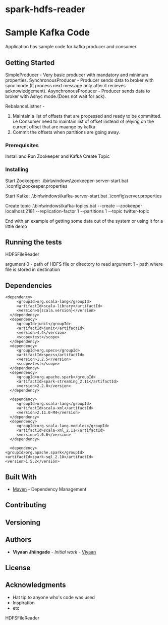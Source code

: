 # spark-hdfs-reader

# Sample Kafka Code

Application has sample code for kafka producer and consumer.

## Getting Started

SimpleProducer - Very basic producer with mandatory and minimum properties.
SynchronousProducer -  Producer sends data to broker with sync mode.(It process next message only after it recieves acknowledgement).
AsynchronousProducer - Producer sends data to broker with Asnyc mode.(Does not wait for ack).


RebalanceListner -  
1) Maintain a list of offsets that are processed and ready to be committed. 
   i.e Consumer need to maintain list of offset instead of relying on the current offset that are maange by kafka
2) Commit the offsets when partitions are going away.




### Prerequisites

Install and Run Zookeeper and Kafka
Create Topic

### Installing


Start Zookeeper:
.\bin\windows\zookeeper-server-start.bat .\config\zookeeper.properties

Start Kafka:
.\bin\windows\kafka-server-start.bat .\config\server.properties


Create topic
.\bin\windows\kafka-topics.bat --create --zookeeper localhost:2181 --replication-factor 1 --partitions 1 --topic twitter-topic


End with an example of getting some data out of the system or using it for a little demo



## Running the tests

HDFSFileReader


argument 0 - path of HDFS file or directory to read
argument 1 - path where file is stored in destination




## Dependencies


	<dependency>
         <groupId>org.scala-lang</groupId>
         <artifactId>scala-library</artifactId>
         <version>${scala.version}</version>
      </dependency>
      <dependency>
         <groupId>junit</groupId>
         <artifactId>junit</artifactId>
         <version>4.4</version>
         <scope>test</scope>
      </dependency>
      <dependency>
         <groupId>org.specs</groupId>
         <artifactId>specs</artifactId>
         <version>1.2.5</version>
         <scope>test</scope>
      </dependency>
      <dependency>
         <groupId>org.apache.spark</groupId>
         <artifactId>spark-streaming_2.11</artifactId>
         <version>2.2.0</version>
      </dependency>
     
      <dependency>
         <groupId>org.scala-lang</groupId>
         <artifactId>scala-xml</artifactId>
         <version>2.11.0-M4</version>
      </dependency>
      <dependency>
         <groupId>org.scala-lang.modules</groupId>
         <artifactId>scala-xml_2.11</artifactId>
         <version>1.0.6</version>
      </dependency>
      
      <dependency>
    <groupId>org.apache.spark</groupId>
    <artifactId>spark-sql_2.10</artifactId>
    <version>1.5.2</version>

## Built With

* [Maven](https://maven.apache.org/) - Dependency Management


## Contributing


## Versioning



## Authors

* **Viyaan Jhiingade** - *Initial work* - [Viyaan](https://github.com/Viyaan)



## License



## Acknowledgments

* Hat tip to anyone who's code was used
* Inspiration
* etc



HDFSFileReader
